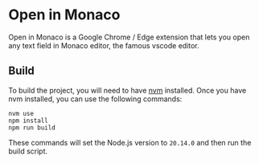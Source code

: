 # Open in Monaco

Open in Monaco is a Google Chrome / Edge extension that lets you open any text field in Monaco editor, the famous vscode editor.

## Build

To build the project, you will need to have [nvm](https://nvm.sh) installed. Once you have nvm installed, you can use the following commands:

```
nvm use
npm install
npm run build
```

These commands will set the Node.js version to `20.14.0` and then run the build script.
